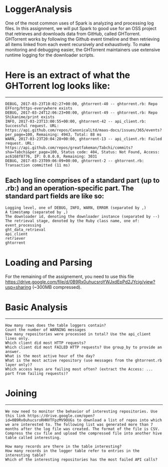 # LoggerAnalysis
One of the most common uses of Spark is analyzing and processing log files. In this assignment, we will put Spark to good use for an OSS project that retrieves and downloads data from GitHub, called GHTorrent. GHTorrent works by following the Github event timeline and then retrieving all items linked from each event recursively and exhaustively. To make monitoring and debugging easier, the GHTorrent maintainers use extensive runtime logging for the downloader scripts.

# Here is an extract of what the GHTorrent log looks like:
---
```
DEBUG, 2017-03-23T10:02:27+00:00, ghtorrent-40 -- ghtorrent.rb: Repo EFForg/https-everywhere exists
DEBUG, 2017-03-24T12:06:23+00:00, ghtorrent-49 -- ghtorrent.rb: Repo Shikanime/print exists
INFO, 2017-03-23T13:00:55+00:00, ghtorrent-42 -- api_client.rb: Successful request. URL: https://api.github.com/repos/CanonicalLtd/maas-docs/issues/365/events?per_page=100, Remaining: 4943, Total: 88 ms
WARN, 2017-03-23T20:04:28+00:00, ghtorrent-13 -- api_client.rb: Failed request. URL: https://api.github.com/repos/greatfakeman/Tabchi/commits?sha=Tabchi&per_page=100, Status code: 404, Status: Not Found, Access: ac6168f8776, IP: 0.0.0.0, Remaining: 3031
DEBUG, 2017-03-23T09:06:09+00:00, ghtorrent-2 -- ghtorrent.rb: Transaction committed (11 ms)
```
Each log line comprises of a standard part (up to .rb:) and an operation-specific part. The standard part fields are like so:
---
```
Logging level, one of DEBUG, INFO, WARN, ERROR (separated by ,)
A timestamp (separated by ,)
The downloader id, denoting the downloader instance (separated by --)
The retrieval stage, denoted by the Ruby class name, one of:
event_processing
ght_data_retrieval
api_client
retriever
ghtorrent
```
# Loading and Parsing

For the remaining of the assignement, you need to use this file https://drive.google.com/file/d/0B9Rx0uhucsroYWJxdEpPd2JYcjg/view?usp=sharing (~300MB compressed).

# Basic Analysis
---
```
How many rows does the table loggers contain?
Count the number of WARNING messages
How many repositories were processed in total? Use the api_client lines only.
Which client did most HTTP requests?
Which client did most FAILED HTTP requests? Use group_by to provide an answer.
What is the most active hour of the day?
What is the most active repository (use messages from the ghtorrent.rb layer only)?
Which access keys are failing most often? (extract the Access: ... part from failing requests)?
```
# Joining
---
```
We now need to monitor the behavior of interesting repositories. Use this link https://drive.google.com/open?id=0B9Rx0uhucsroRHNVTFpzMV9OUGs to download a list of repos into which we are interested to. The following list was generated more than 7 months after the log file was created. The format of the file is CSV.
Compress the csv file and upload the compressed file into another hive table called interesting.

How many records are there in the table interesting?
How many records in the logger table refer to entries in the interesting table?
Which of the interesting repositories has the most failed API calls?
